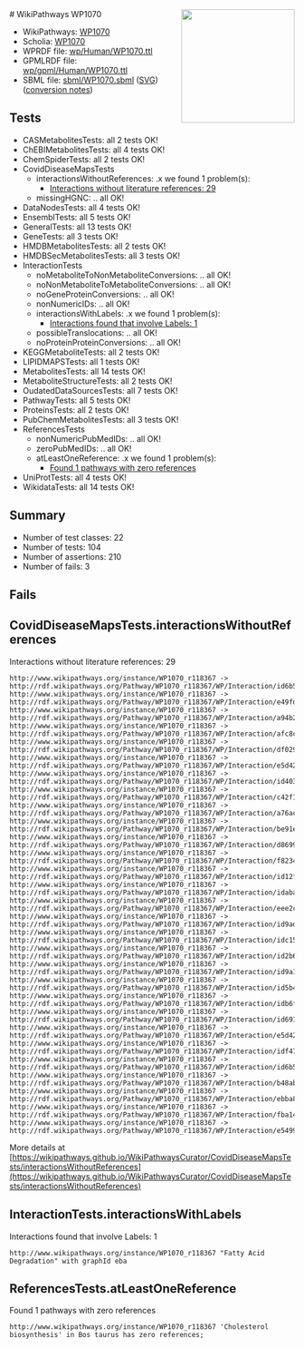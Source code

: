 <img style="float: right; width: 200px" src="../logo.png" />
# WikiPathways WP1070

* WikiPathways: [WP1070](https://identifiers.org/wikipathways:WP1070)
* Scholia: [WP1070](https://scholia.toolforge.org/wikipathways/WP1070)
* WPRDF file: [wp/Human/WP1070.ttl](../wp/Human/WP1070.ttl)
* GPMLRDF file: [wp/gpml/Human/WP1070.ttl](../wp/gpml/Human/WP1070.ttl)
* SBML file: [sbml/WP1070.sbml](../sbml/WP1070.sbml) ([SVG](../sbml/WP1070.svg)) ([conversion notes](../sbml/WP1070.txt))

## Tests
* CASMetabolitesTests: all 2 tests OK!
* ChEBIMetabolitesTests: all 4 tests OK!
* ChemSpiderTests: all 2 tests OK!
* CovidDiseaseMapsTests
    * interactionsWithoutReferences: .x we found 1 problem(s):
        * [Interactions without literature references: 29](#9701cd09)
    * missingHGNC: .. all OK!
* DataNodesTests: all 4 tests OK!
* EnsemblTests: all 5 tests OK!
* GeneralTests: all 13 tests OK!
* GeneTests: all 3 tests OK!
* HMDBMetabolitesTests: all 2 tests OK!
* HMDBSecMetabolitesTests: all 3 tests OK!
* InteractionTests
    * noMetaboliteToNonMetaboliteConversions: .. all OK!
    * noNonMetaboliteToMetaboliteConversions: .. all OK!
    * noGeneProteinConversions: .. all OK!
    * nonNumericIDs: .. all OK!
    * interactionsWithLabels: .x we found 1 problem(s):
        * [Interactions found that involve Labels: 1](#630d2678)
    * possibleTranslocations: .. all OK!
    * noProteinProteinConversions: .. all OK!
* KEGGMetaboliteTests: all 2 tests OK!
* LIPIDMAPSTests: all 1 tests OK!
* MetabolitesTests: all 14 tests OK!
* MetaboliteStructureTests: all 2 tests OK!
* OudatedDataSourcesTests: all 7 tests OK!
* PathwayTests: all 5 tests OK!
* ProteinsTests: all 2 tests OK!
* PubChemMetabolitesTests: all 3 tests OK!
* ReferencesTests
    * nonNumericPubMedIDs: .. all OK!
    * zeroPubMedIDs: .. all OK!
    * atLeastOneReference: .x we found 1 problem(s):
        * [Found 1 pathways with zero references](#35eb778e)
* UniProtTests: all 4 tests OK!
* WikidataTests: all 14 tests OK!


## Summary

* Number of test classes: 22
* Number of tests: 104
* Number of assertions: 210
* Number of fails: 3

## Fails

<a name="9701cd09" />

## CovidDiseaseMapsTests.interactionsWithoutReferences

Interactions without literature references: 29
```
http://www.wikipathways.org/instance/WP1070_r118367 -> http://rdf.wikipathways.org/Pathway/WP1070_r118367/WP/Interaction/id6b5f2131_2
http://www.wikipathways.org/instance/WP1070_r118367 -> http://rdf.wikipathways.org/Pathway/WP1070_r118367/WP/Interaction/e49fd
http://www.wikipathways.org/instance/WP1070_r118367 -> http://rdf.wikipathways.org/Pathway/WP1070_r118367/WP/Interaction/a94b2
http://www.wikipathways.org/instance/WP1070_r118367 -> http://rdf.wikipathways.org/Pathway/WP1070_r118367/WP/Interaction/afc8c
http://www.wikipathways.org/instance/WP1070_r118367 -> http://rdf.wikipathways.org/Pathway/WP1070_r118367/WP/Interaction/df029
http://www.wikipathways.org/instance/WP1070_r118367 -> http://rdf.wikipathways.org/Pathway/WP1070_r118367/WP/Interaction/e5d42_1
http://www.wikipathways.org/instance/WP1070_r118367 -> http://rdf.wikipathways.org/Pathway/WP1070_r118367/WP/Interaction/id4032c091
http://www.wikipathways.org/instance/WP1070_r118367 -> http://rdf.wikipathways.org/Pathway/WP1070_r118367/WP/Interaction/c42f1
http://www.wikipathways.org/instance/WP1070_r118367 -> http://rdf.wikipathways.org/Pathway/WP1070_r118367/WP/Interaction/a76ac
http://www.wikipathways.org/instance/WP1070_r118367 -> http://rdf.wikipathways.org/Pathway/WP1070_r118367/WP/Interaction/be91e
http://www.wikipathways.org/instance/WP1070_r118367 -> http://rdf.wikipathways.org/Pathway/WP1070_r118367/WP/Interaction/d8699
http://www.wikipathways.org/instance/WP1070_r118367 -> http://rdf.wikipathways.org/Pathway/WP1070_r118367/WP/Interaction/f8234
http://www.wikipathways.org/instance/WP1070_r118367 -> http://rdf.wikipathways.org/Pathway/WP1070_r118367/WP/Interaction/id12ff7b65
http://www.wikipathways.org/instance/WP1070_r118367 -> http://rdf.wikipathways.org/Pathway/WP1070_r118367/WP/Interaction/idaba74c6a
http://www.wikipathways.org/instance/WP1070_r118367 -> http://rdf.wikipathways.org/Pathway/WP1070_r118367/WP/Interaction/eee2c
http://www.wikipathways.org/instance/WP1070_r118367 -> http://rdf.wikipathways.org/Pathway/WP1070_r118367/WP/Interaction/id9ad632e1
http://www.wikipathways.org/instance/WP1070_r118367 -> http://rdf.wikipathways.org/Pathway/WP1070_r118367/WP/Interaction/idc15ee323
http://www.wikipathways.org/instance/WP1070_r118367 -> http://rdf.wikipathways.org/Pathway/WP1070_r118367/WP/Interaction/id2b67b563
http://www.wikipathways.org/instance/WP1070_r118367 -> http://rdf.wikipathways.org/Pathway/WP1070_r118367/WP/Interaction/id9a132862
http://www.wikipathways.org/instance/WP1070_r118367 -> http://rdf.wikipathways.org/Pathway/WP1070_r118367/WP/Interaction/id5b4cc7bf
http://www.wikipathways.org/instance/WP1070_r118367 -> http://rdf.wikipathways.org/Pathway/WP1070_r118367/WP/Interaction/idb6f61ba5
http://www.wikipathways.org/instance/WP1070_r118367 -> http://rdf.wikipathways.org/Pathway/WP1070_r118367/WP/Interaction/id6912472b
http://www.wikipathways.org/instance/WP1070_r118367 -> http://rdf.wikipathways.org/Pathway/WP1070_r118367/WP/Interaction/e5d42_2
http://www.wikipathways.org/instance/WP1070_r118367 -> http://rdf.wikipathways.org/Pathway/WP1070_r118367/WP/Interaction/idf473a7c
http://www.wikipathways.org/instance/WP1070_r118367 -> http://rdf.wikipathways.org/Pathway/WP1070_r118367/WP/Interaction/id6b5f2131_1
http://www.wikipathways.org/instance/WP1070_r118367 -> http://rdf.wikipathways.org/Pathway/WP1070_r118367/WP/Interaction/b48ab
http://www.wikipathways.org/instance/WP1070_r118367 -> http://rdf.wikipathways.org/Pathway/WP1070_r118367/WP/Interaction/ebba8
http://www.wikipathways.org/instance/WP1070_r118367 -> http://rdf.wikipathways.org/Pathway/WP1070_r118367/WP/Interaction/fba14
http://www.wikipathways.org/instance/WP1070_r118367 -> http://rdf.wikipathways.org/Pathway/WP1070_r118367/WP/Interaction/e5499
```

More details at [https://wikipathways.github.io/WikiPathwaysCurator/CovidDiseaseMapsTests/interactionsWithoutReferences](https://wikipathways.github.io/WikiPathwaysCurator/CovidDiseaseMapsTests/interactionsWithoutReferences)

<a name="630d2678" />

## InteractionTests.interactionsWithLabels

Interactions found that involve Labels: 1
```
http://www.wikipathways.org/instance/WP1070_r118367 "Fatty Acid Degradation" with graphId eba
```

<a name="35eb778e" />

## ReferencesTests.atLeastOneReference

Found 1 pathways with zero references
```
http://www.wikipathways.org/instance/WP1070_r118367 'Cholesterol biosynthesis' in Bos taurus has zero references; 
```

